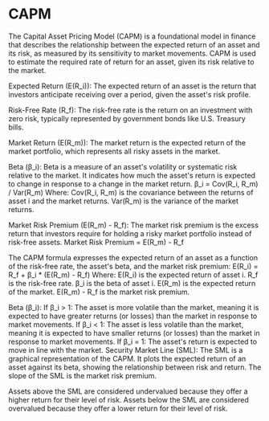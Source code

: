 # CAPM

The Capital Asset Pricing Model (CAPM) is a foundational model in finance that describes the relationship between the expected return of an asset and its risk, as measured by its sensitivity to market movements. CAPM is used to estimate the required rate of return for an asset, given its risk relative to the market.


Expected Return (E(R_i)): The expected return of an asset is the return that investors anticipate receiving over a period, given the asset's risk profile.

Risk-Free Rate (R_f): The risk-free rate is the return on an investment with zero risk, typically represented by government bonds like U.S. Treasury bills.

Market Return (E(R_m)): The market return is the expected return of the market portfolio, which represents all risky assets in the market.

Beta (β_i): Beta is a measure of an asset's volatility or systematic risk relative to the market. It indicates how much the asset's return is expected to change in response to a change in the market return.
β_i = Cov(R_i, R_m) / Var(R_m)
Where:
Cov(R_i, R_m) is the covariance between the returns of asset i and the market returns.
Var(R_m) is the variance of the market returns.

Market Risk Premium (E(R_m) - R_f): The market risk premium is the excess return that investors require for holding a risky market portfolio instead of risk-free assets.
Market Risk Premium = E(R_m) - R_f



The CAPM formula expresses the expected return of an asset as a function of the risk-free rate, the asset's beta, and the market risk premium:
E(R_i) = R_f + β_i * (E(R_m) - R_f)
Where:
E(R_i) is the expected return of asset i.
R_f is the risk-free rate.
β_i is the beta of asset i.
E(R_m) is the expected return of the market.
E(R_m) - R_f is the market risk premium.

Beta (β_i):
If β_i > 1: The asset is more volatile than the market, meaning it is expected to have greater returns (or losses) than the market in response to market movements.
If β_i < 1: The asset is less volatile than the market, meaning it is expected to have smaller returns (or losses) than the market in response to market movements.
If β_i = 1: The asset's return is expected to move in line with the market.
Security Market Line (SML): The SML is a graphical representation of the CAPM. It plots the expected return of an asset against its beta, showing the relationship between risk and return. The slope of the SML is the market risk premium.

Assets above the SML are considered undervalued because they offer a higher return for their level of risk.
Assets below the SML are considered overvalued because they offer a lower return for their level of risk.
